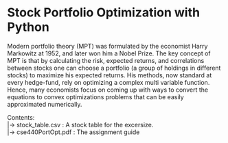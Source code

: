 # Stock Portfolio Optimization with Python

Modern portfolio theory (MPT) was formulated by the economist Harry Markowitz at 1952, and later won him a Nobel Prize. The key concept of MPT is that by calculating the risk, expected returns, and correlations between stocks one can choose a portfolio (a group of holdings in different stocks) to maximize his expected returns. His methods, now standard at every hedge-fund, rely on optimizing a complex multi variable function. Hence, many economists focus on coming up with ways to convert the equations to convex optimizations problems that can be easily approximated numerically.
  
Contents:  
  |-> stock_table.csv   : A stock table for the excersize.    
  |-> cse440PortOpt.pdf : The assignment guide  

